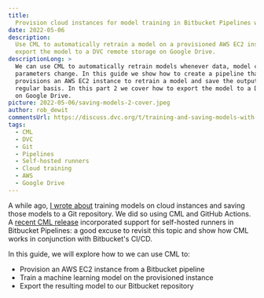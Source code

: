 ```yaml
---
title:
  Provision cloud instances for model training in Bitbucket Pipelines with CML
date: 2022-05-06
description:
  Use CML to automatically retrain a model on a provisioned AWS EC2 instance and
  export the model to a DVC remote storage on Google Drive.
descriptionLong: >
  We can use CML to automatically retrain models whenever data, model code, or
  parameters change. In this guide we show how to create a pipeline that
  provisions an AWS EC2 instance to retrain a model and save the output on a
  regular basis. In this part 2 we cover how to export the model to a DVC remote
  on Google Drive.
picture: 2022-05-06/saving-models-2-cover.jpeg
author: rob_dewit
commentsUrl: https://discuss.dvc.org/t/training-and-saving-models-with-cml-on-a-self-hosted-aws-ec2-runner/1155
tags:
  - CML
  - DVC
  - Git
  - Pipelines
  - Self-hosted runners
  - Cloud training
  - AWS
  - Google Drive
---
```


A while ago, [I wrote about](https://dvc.org/blog/CML-runners-saving-models-1)
training models on cloud instances and saving those models to a Git repository.
We did so using CML and GitHub Actions. A [recent CML
release](https://github.com/iterative/cml/releases/tag/v0.16.0) incorporated
support for self-hosted runners in Bitbucket Pipelines: a good excuse to revisit
this topic and show how CML works in conjunction with Bitbucket's CI/CD.

In this guide, we will explore how to we can use CML to:

- Provision an AWS EC2 instance from a Bitbucket pipeline
- Train a machine learning model on the provisioned instance
- Export the resulting model to our Bitbucket repository
